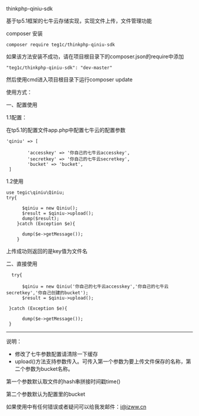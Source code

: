 thinkphp-qiniu-sdk

基于tp5.1框架的七牛云存储实现，实现文件上传，文件管理功能

composer 安装

```composer require teg1c/thinkphp-qiniu-sdk```


如果该方法安装不成功，请在项目根目录下的composer.json的require中添加

```"teg1c/thinkphp-qiniu-sdk": "dev-master"```

然后使用cmd进入项目根目录下运行composer update

使用方式：

一、配置使用

1.1配置：

在tp5.1的配置文件app.php中配置七牛云的配置参数
```
'qiniu' => [

        'accesskey' => '你自己的七牛云accesskey',
        'secretkey' => '你自己的七牛云secretkey',
        'bucket' => 'bucket',
 ]
```
1.2使用
```
use tegic\qiniu\Qiniu;
try{
      
      $qiniu = new Qiniu();
      $result = $qiniu->upload();
      dump($result);
    }catch (Exception $e){
      
      dump($e->getMessage());
    }
```
 
上传成功则返回的是key值为文件名


二、直接使用
```
  try{
  
      $qiniu = new Qiniu('你自己的七牛云accesskey','你自己的七牛云secretkey','你自己创建的bucket');
      $result = $qiniu->upload();
      
 }catch (Exception $e){
 
      dump($e->getMessage());
 }
```
---
说明：
- 修改了七牛参数配置请清除一下缓存
- upload()方法支持参数传入。可传入第一个参数为要上传文件保存的名称，第二个参数为bucket名称。
 
 第一个参数默认取文件的hash串拼接时间戳time()
 
 第二个参数默认为配置里的bucket


如果使用中有任何错误或者疑问可以给我发邮件：i@izww.cn

